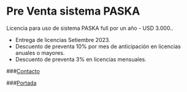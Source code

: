 # Pre Venta sistema PASKA

Licencia para uso de sistema PASKA full por un año - USD 3.000..

* Entrega de licencias Setiembre 2023. 
* Descuento de preventa 10% por mes de anticipación en licencias anuales o mayores. 
* Descuento de preventa 3% en licencias mensuales.

###[Contacto](./Contacto.md)

###[Portada](./README.md)
